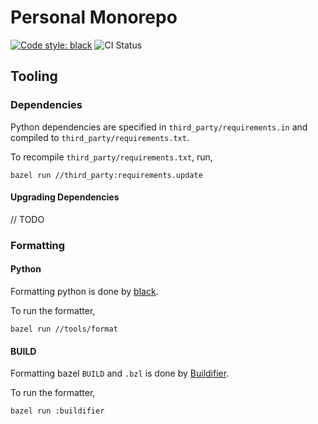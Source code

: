 # Personal Monorepo

[![Code style: black](https://img.shields.io/badge/code%20style-black-000000.svg)](https://github.com/psf/black)
![CI Status](https://github.com/jmelahman/monorepo/actions/workflows/main.yml/badge.svg)

## Tooling

### Dependencies

Python dependencies are specified in `third_party/requirements.in` and compiled to
`third_party/requirements.txt`.

To recompile `third_party/requirements.txt`, run,

```shell
bazel run //third_party:requirements.update
```

#### Upgrading Dependencies

// TODO

### Formatting

#### Python

Formatting python is done by [black](https://github.com/psf/black).

To run the formatter,

```shell
bazel run //tools/format
```

#### BUILD

Formatting bazel `BUILD` and `.bzl` is done by [Buildifier](https://github.com/bazelbuild/buildtools/tree/master/buildifier).

To run the formatter,

```shell
bazel run :buildifier
```
